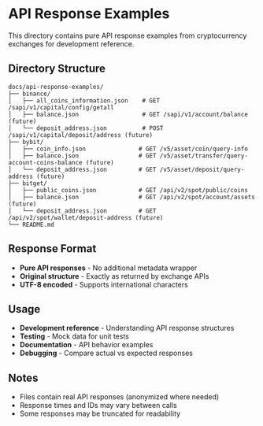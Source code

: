 # API Response Examples

This directory contains pure API response examples from cryptocurrency exchanges for development reference.

## Directory Structure

```
docs/api-response-examples/
├── binance/
│   ├── all_coins_information.json    # GET /sapi/v1/capital/config/getall
│   ├── balance.json                  # GET /sapi/v1/account/balance (future)
│   └── deposit_address.json          # POST /sapi/v1/capital/deposit/address (future)
├── bybit/
│   ├── coin_info.json               # GET /v5/asset/coin/query-info
│   ├── balance.json                 # GET /v5/asset/transfer/query-account-coins-balance (future)
│   └── deposit_address.json         # GET /v5/asset/deposit/query-address (future)
├── bitget/
│   ├── public_coins.json            # GET /api/v2/spot/public/coins
│   ├── balance.json                 # GET /api/v2/spot/account/assets (future)
│   └── deposit_address.json         # GET /api/v2/spot/wallet/deposit-address (future)
└── README.md
```

## Response Format

- **Pure API responses** - No additional metadata wrapper
- **Original structure** - Exactly as returned by exchange APIs
- **UTF-8 encoded** - Supports international characters

## Usage

- **Development reference** - Understanding API response structures
- **Testing** - Mock data for unit tests
- **Documentation** - API behavior examples
- **Debugging** - Compare actual vs expected responses

## Notes

- Files contain real API responses (anonymized where needed)
- Response times and IDs may vary between calls
- Some responses may be truncated for readability